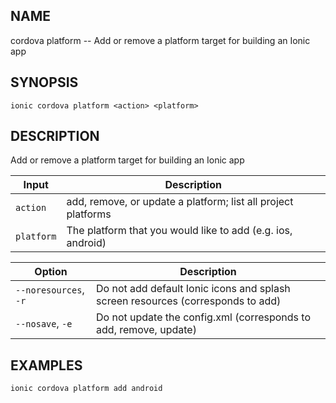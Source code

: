 
## NAME
cordova platform -- Add or remove a platform target for building an Ionic app
  
## SYNOPSIS
    ionic cordova platform <action> <platform>
  
## DESCRIPTION
Add or remove a platform target for building an Ionic app


Input | Description
----- | ----------
`action` | add, remove, or update a platform; list all project platforms
`platform` | The platform that you would like to add (e.g. ios, android)


Option | Description
------ | ----------
`--noresources`, `-r` | Do not add default Ionic icons and splash screen resources (corresponds to add)
`--nosave`, `-e` | Do not update the config.xml (corresponds to add, remove, update)

## EXAMPLES
    ionic cordova platform add android

